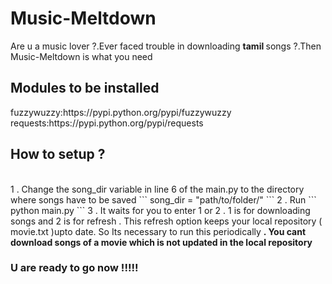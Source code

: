 # Music-Meltdown

   Are u a music lover ?.Ever faced trouble in downloading <strong> tamil </strong> songs ?.Then Music-Meltdown is what you need
   

<h2>Modules to be installed</h2> 
     fuzzywuzzy:https://pypi.python.org/pypi/fuzzywuzzy
     requests:https://pypi.python.org/pypi/requests
     
<h2>How  to  setup ?</h2><br>
   1 . Change the song_dir variable in line 6 of the main.py to the directory where songs have to be saved
```
song_dir = "path/to/folder/"
```
2 . Run
```
python main.py
```
3 . It waits for you to enter 1 or 2 . 1 is for downloading songs and 2 is for refresh .
    This refresh option keeps your local repository ( movie.txt )upto date. So Its necessary to run this periodically 
    <strong> . You cant download songs of a movie which is not updated in the local repository</strong>

<h3>U are ready to go now !!!!!<h3>
 
